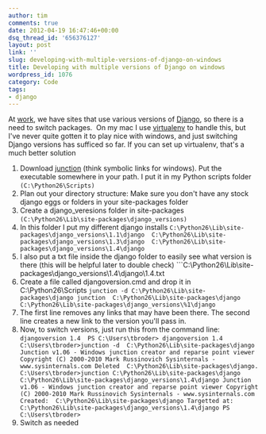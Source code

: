 ```yaml
---
author: tim
comments: true
date: 2012-04-19 16:47:46+00:00
dsq_thread_id: '656376127'
layout: post
link: ''
slug: developing-with-multiple-versions-of-django-on-windows
title: Developing with multiple versions of Django on windows
wordpress_id: 1076
category: Code
tags:
- django
---
```


At [work](http://www.alexanderinteractive.com/), we have sites that use
various versions of [Django](https://www.djangoproject.com/), so there is a
need to switch packages.  On my mac I use
[virtualenv](http://www.virtualenv.org/en/latest/index.html) to handle this,
but I've never quite gotten it to play nice with windows, and just switching
Django versions has sufficed so far. If you can set up virtualenv, that's a
much better solution

  1. Download [junction](http://technet.microsoft.com/en-us/sysinternals/bb896768) (think symbolic links for windows). Put the executable somewhere in your path. I put it in my Python scripts folder ```(C:\Python26\Scripts)```
  2. Plan out your directory structure: Make sure you don't have any stock django eggs or folders in your site-packages folder
  3. Create a django_veresions folder in site-packages ```(C:\Python26\Lib\site-packages\django_versions)```
  4. In this folder I put my different django installs 
	```
	C:\Python26\Lib\site-packages\django_versions\1.1\django 
	C:\Python26\Lib\site-packages\django_versions\1.3\django 
	C:\Python26\Lib\site-packages\django_versions\1.4\django 
	```
  5. I also put a txt file inside the django folder to easily see what version is there (this will be helpful later to double check) 
  	```C:\Python26\Lib\site-packages\django_versions\1.4\django\1.4.txt
  6. Create a file called djangoversion.cmd and drop it in C:\Python26\Scripts 	```junction -d C:\Python26\Lib\site-packages\django junction 
	C:\Python26\Lib\site-packages\django 
	C:\Python26\Lib\site-packages\django_versions\%1\django
	```
  7. The first line removes any links that may have been there. The second line creates a new link to the version you'll pass in.
  8. Now, to switch versions, just run this from the command line: 
	```
	djangoversion 1.4 
	PS C:\Users\tbroder> djangoversion 1.4 
	C:\Users\tbroder>junction -d 
	C:\Python26\Lib\site-packages\django Junction v1.06 - Windows junction creator and reparse point viewer Copyright (C) 2000-2010 Mark Russinovich Sysinternals - www.sysinternals.com Deleted 
	C:\Python26\Lib\site-packages\django. 
	C:\Users\tbroder>junction C:\Python26\Lib\site-packages\django 
	C:\Python26\Lib\site-packages\django_versions\1.4\django Junction v1.06 - Windows junction creator and reparse point viewer Copyright (C) 2000-2010 Mark Russinovich Sysinternals - www.sysinternals.com Created: 
	C:\Python26\Lib\site-packages\django Targetted at: 
	C:\Python26\Lib\site-packages\django_versions\1.4\django PS C:\Users\tbroder> 
	```
  9. Switch as needed